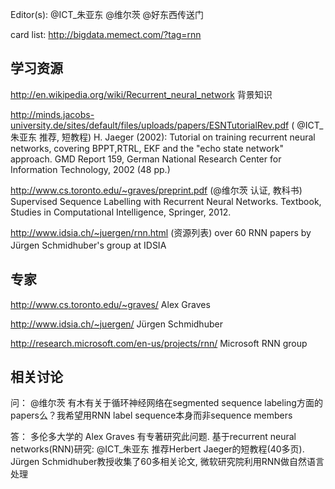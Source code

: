 Editor(s): @ICT_朱亚东 @维尔茨  @好东西传送门

card list:  http://bigdata.memect.com/?tag=rnn

## 学习资源
http://en.wikipedia.org/wiki/Recurrent_neural_network 背景知识

http://minds.jacobs-university.de/sites/default/files/uploads/papers/ESNTutorialRev.pdf ( @ICT_朱亚东 推荐, 短教程) H. Jaeger (2002): Tutorial on training recurrent neural networks, covering BPPT,RTRL, EKF and the "echo state network" approach. GMD Report 159, German National Research Center for Information Technology, 2002 (48 pp.)

http://www.cs.toronto.edu/~graves/preprint.pdf (@维尔茨 认证, 教科书) Supervised Sequence Labelling with Recurrent Neural Networks. Textbook, Studies in Computational Intelligence, Springer, 2012. 

http://www.idsia.ch/~juergen/rnn.html (资源列表) over 60 RNN papers by Jürgen Schmidhuber's group at IDSIA　

## 专家

http://www.cs.toronto.edu/~graves/ Alex Graves

http://www.idsia.ch/~juergen/ Jürgen Schmidhuber

http://research.microsoft.com/en-us/projects/rnn/ Microsoft RNN group


## 相关讨论 

问： @维尔茨 有木有关于循环神经网络在segmented sequence labeling方面的papers么？我希望用RNN label sequence本身而非sequence members

答： 多伦多大学的 Alex Graves 有专著研究此问题. 基于recurrent neural networks(RNN)研究: @ICT_朱亚东 推荐Herbert Jaeger的短教程(40多页). Jürgen Schmidhuber教授收集了60多相关论文, 微软研究院利用RNN做自然语言处理
